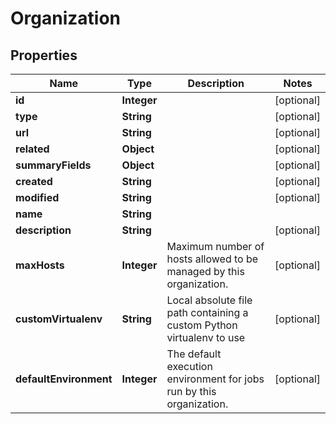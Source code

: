 # Organization

## Properties
Name | Type | Description | Notes
------------ | ------------- | ------------- | -------------
**id** | **Integer** |  |  [optional]
**type** | **String** |  |  [optional]
**url** | **String** |  |  [optional]
**related** | **Object** |  |  [optional]
**summaryFields** | **Object** |  |  [optional]
**created** | **String** |  |  [optional]
**modified** | **String** |  |  [optional]
**name** | **String** |  | 
**description** | **String** |  |  [optional]
**maxHosts** | **Integer** | Maximum number of hosts allowed to be managed by this organization. |  [optional]
**customVirtualenv** | **String** | Local absolute file path containing a custom Python virtualenv to use |  [optional]
**defaultEnvironment** | **Integer** | The default execution environment for jobs run by this organization. |  [optional]
